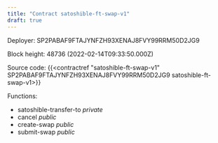 ```yaml
---
title: "Contract satoshible-ft-swap-v1"
draft: true
---
```

Deployer: SP2PABAF9FTAJYNFZH93XENAJ8FVY99RRM50D2JG9


 



Block height: 48736 (2022-02-14T09:33:50.000Z)

Source code: {{<contractref "satoshible-ft-swap-v1" SP2PABAF9FTAJYNFZH93XENAJ8FVY99RRM50D2JG9 satoshible-ft-swap-v1>}}

Functions:

* satoshible-transfer-to _private_
* cancel _public_
* create-swap _public_
* submit-swap _public_
